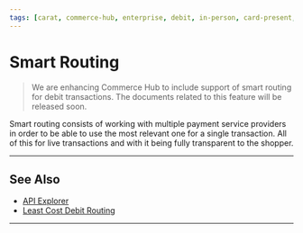 ```yaml
---
tags: [carat, commerce-hub, enterprise, debit, in-person, card-present, smart-routing]
---
```


# Smart Routing

<!-- theme: danger -->
> We are enhancing Commerce Hub to include support of smart routing for debit transactions. The documents related to this feature will be released soon.

Smart routing consists of working with multiple payment service providers in order to be able to use the most relevant one for a single transaction. All of this for live transactions and with it being fully transparent to the shopper.

---

## See Also

- [API Explorer](../api/?type=post&path=/payments/v1/charges)
- [Least Cost Debit Routing](?path=docs/In-Person/Debit/Least-Cost-Debit.md)

---
